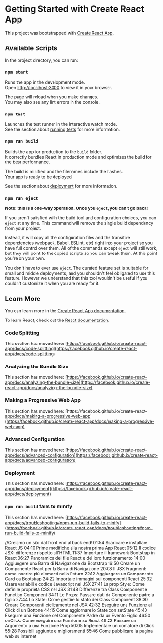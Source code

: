 # Getting Started with Create React App

This project was bootstrapped with [Create React App](https://github.com/facebook/create-react-app).

## Available Scripts

In the project directory, you can run:

### `npm start`

Runs the app in the development mode.\
Open [http://localhost:3000](http://localhost:3000) to view it in your browser.

The page will reload when you make changes.\
You may also see any lint errors in the console.

### `npm test`

Launches the test runner in the interactive watch mode.\
See the section about [running tests](https://facebook.github.io/create-react-app/docs/running-tests) for more information.

### `npm run build`

Builds the app for production to the `build` folder.\
It correctly bundles React in production mode and optimizes the build for the best performance.

The build is minified and the filenames include the hashes.\
Your app is ready to be deployed!

See the section about [deployment](https://facebook.github.io/create-react-app/docs/deployment) for more information.

### `npm run eject`

**Note: this is a one-way operation. Once you `eject`, you can't go back!**

If you aren't satisfied with the build tool and configuration choices, you can `eject` at any time. This command will remove the single build dependency from your project.

Instead, it will copy all the configuration files and the transitive dependencies (webpack, Babel, ESLint, etc) right into your project so you have full control over them. All of the commands except `eject` will still work, but they will point to the copied scripts so you can tweak them. At this point you're on your own.

You don't have to ever use `eject`. The curated feature set is suitable for small and middle deployments, and you shouldn't feel obligated to use this feature. However we understand that this tool wouldn't be useful if you couldn't customize it when you are ready for it.

## Learn More

You can learn more in the [Create React App documentation](https://facebook.github.io/create-react-app/docs/getting-started).

To learn React, check out the [React documentation](https://reactjs.org/).

### Code Splitting

This section has moved here: [https://facebook.github.io/create-react-app/docs/code-splitting](https://facebook.github.io/create-react-app/docs/code-splitting)

### Analyzing the Bundle Size

This section has moved here: [https://facebook.github.io/create-react-app/docs/analyzing-the-bundle-size](https://facebook.github.io/create-react-app/docs/analyzing-the-bundle-size)

### Making a Progressive Web App

This section has moved here: [https://facebook.github.io/create-react-app/docs/making-a-progressive-web-app](https://facebook.github.io/create-react-app/docs/making-a-progressive-web-app)

### Advanced Configuration

This section has moved here: [https://facebook.github.io/create-react-app/docs/advanced-configuration](https://facebook.github.io/create-react-app/docs/advanced-configuration)

### Deployment

This section has moved here: [https://facebook.github.io/create-react-app/docs/deployment](https://facebook.github.io/create-react-app/docs/deployment)

### `npm run build` fails to minify

This section has moved here: [https://facebook.github.io/create-react-app/docs/troubleshooting#npm-run-build-fails-to-minify](https://facebook.github.io/create-react-app/docs/troubleshooting#npm-run-build-fails-to-minify)


//Creiamo un sito dal front end al back end!
01:54 Scaricare e installare React JS
04:10 Prime modifiche alla nostra prima App React
05:12 Il codice JSX: differenze rispetto all'HTML
11:37 Importare il framework Bootstrap in React
06:27 Panoramica dei file React e del loro funzionamento
14:00 Aggiungere una Barra di Navigazione da Bootstrap
16:50 Creare un Componente React per la Barra di Navigazione
20:08 Il JSX Fragment: come inserire più elementi nella Return
22:12 Aggiungere un Componente Card da Bootstrap
24:22 Importare immagini sui componenti React
25:32 Usare variabili e codice Javascript nel JSX
27:41 La prop Style: Come definire proprietà CSS nel JSX
31:48 Differenze tra Class Component e Function Component
34:11 Le Props: Passare dati da Componente padre a figlio
37:44 Lo State: Come gestire lo stato dei Class Component
38:30 Creare Componenti ciclicamente nel JSX
42:32 Eseguire una Funzione al Click di un Bottone
44:15 Come aggiornare lo State con setState
45:40 Eseguire una Funzione del Componente Padre da un Evento Figlio
46:50 onClick: Come eseguire una Funzione su React
48:22 Passare un Argomento a una Funzione Prop
50:05 Implementare un contatore di Click
55:28 Possibili aggiunte e miglioramenti
55:46 Come pubblicare la pagina web su internet
